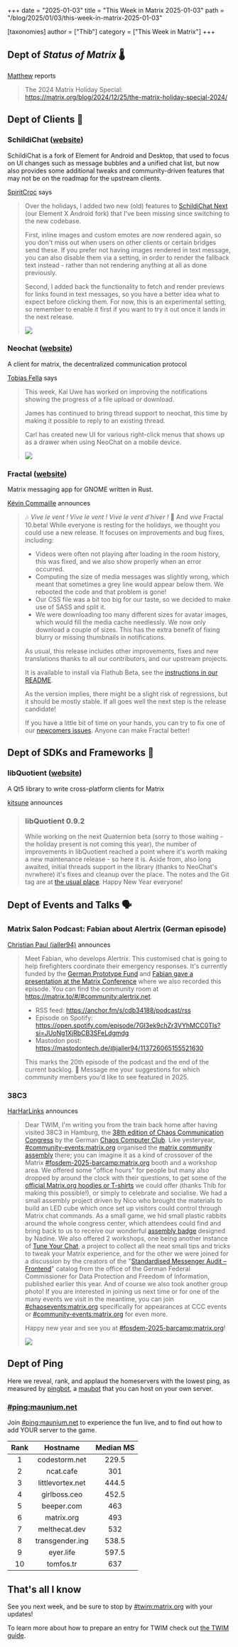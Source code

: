 +++
date = "2025-01-03"
title = "This Week in Matrix 2025-01-03"
path = "/blog/2025/01/03/this-week-in-matrix-2025-01-03"

[taxonomies]
author = ["Thib"]
category = ["This Week in Matrix"]
+++

## Dept of *Status of Matrix* 🌡️

[Matthew](https://matrix.to/#/@matthew:matrix.org) reports

> The 2024 Matrix Holiday Special: <https://matrix.org/blog/2024/12/25/the-matrix-holiday-special-2024/>

## Dept of Clients 📱

### SchildiChat ([website](https://schildi.chat))

SchildiChat is a fork of Element for Android and Desktop, that used to focus on UI changes such as message bubbles and a unified chat list, but now also provides some additional tweaks and community-driven features that may not be on the roadmap for the upstream clients.

[SpiritCroc](https://matrix.to/#/@spiritcroc:spiritcroc.de) says

> Over the holidays, I added two new (old) features to [SchildiChat Next](https://schildi.chat/android/next/) (our Element X Android fork) that I've been missing since switching to the new codebase.
>
> First, inline images and custom emotes are now rendered again, so you don't miss out when users on other clients or certain bridges send these. If you prefer not having images rendered in text message, you can also disable them via a setting, in order to render the fallback text instead - rather than not rendering anything at all as done previously.
>
> Second, I added back the functionality to fetch and render previews for links found in text messages, so you have a better idea what to expect before clicking them. For now, this is an experimental setting, so remember to enable it first if you want to try it out once it lands in the next release.
>
> ![](/blog/img/XFNZiAZrLPOlIEfRKNGErYda.png)

<!-- more -->

### Neochat ([website](https://invent.kde.org/network/neochat))

A client for matrix, the decentralized communication protocol

[Tobias Fella](https://matrix.to/#/@tobiasfella:kde.org) says

> This week, Kai Uwe has worked on improving the notifications showing the progress of a file upload or download.
>
> James has continued to bring thread support to neochat, this time by making it possible to reply to an existing thread.
>
> Carl has created new UI for various right-click menus that shows up as a drawer when using NeoChat on a mobile device.
>
> ![](/blog/img/e0fca2d6a285b2ea36e35122c22053b1e4b6f2101875222126017904640.png)

### Fractal ([website](https://gitlab.gnome.org/GNOME/fractal))

Matrix messaging app for GNOME written in Rust.

[Kévin Commaille](https://matrix.to/#/@zecakeh:tedomum.net) announces

> 🎶 *Vive le vent ! Vive le vent ! Vive le vent d’hiver !* 🌲 And *vive* Fractal 10.beta! While everyone is resting for the holidays, we thought you could use a new release. It focuses on improvements and bug fixes, including:
>
> * Videos were often not playing after loading in the room history, this was fixed, and we also show properly when an error occurred.
> * Computing the size of media messages was slightly wrong, which meant that sometimes a grey line would appear below them. We rebooted the code and that problem is gone!
> * Our CSS file was a bit too big for our taste, so we decided to make use of SASS and split it.
> * We were downloading too many different sizes for avatar images, which would fill the media cache needlessly. We now only download a couple of sizes. This has the extra benefit of fixing blurry or missing thumbnails in notifications.
>
> As usual, this release includes other improvements, fixes and new translations thanks to all our contributors, and our upstream projects.
>
> It is available to install via Flathub Beta, see the [instructions in our README](https://gitlab.gnome.org/World/fractal#installation-instructions).
>
> As the version implies, there might be a slight risk of regressions, but it should be mostly stable. If all goes well the next step is the release candidate!
>
> If you have a little bit of time on your hands, you can try to fix one of our [newcomers issues](https://gitlab.gnome.org/World/fractal/-/issues/?label_name%5B%5D=4.%20Newcomers). Anyone can make Fractal better!

## Dept of SDKs and Frameworks 🧰

### libQuotient ([website](https://github.com/quotient-im/libQuotient))

A Qt5 library to write cross-platform clients for Matrix

[kitsune](https://matrix.to/#/@kitsune:matrix.org) announces

> ### libQuotient 0.9.2
>
> While working on the next Quaternion beta (sorry to those waiting - the holiday present is not coming this year), the number of improvements in libQuotient reached a point where it's worth making a new maintenance release - so here it is. Aside from, also long awaited, initial threads support in the library (thanks to NeoChat's nvrwhere) it's fixes and cleanup over the place. The notes and the Git tag are at [the usual place](https://github.com/quotient-im/libQuotient/releases/tag/0.9.2). Happy New Year everyone!

## Dept of Events and Talks 🗣️

### Matrix Salon Podcast: Fabian about Alertrix (German episode)

[Christian Paul (jaller94)](https://matrix.to/#/@jaller94:matrix.org) announces

> Meet Fabian, who develops Alertrix. This customised chat is going to help firefighters coordinate their emergency responses. It's currently funded by the [German Prototype Fund](https://prototypefund.de/project/alertrix/) and [Fabian gave a presentation at the Matrix Conference](https://tube.tchncs.de/w/rhJVddSYSXs7bekqeg3aLG) where we also recorded this episode.
> You can find the community room at <https://matrix.to/#/#community:alertrix.net>.
>
> * RSS feed: <https://anchor.fm/s/cdb34188/podcast/rss>
> * Episode on Spotify: <https://open.spotify.com/episode/7GI3ek9chZr3VYhMCC0TIs?si=JUoNg1XjRbCB3SFeLdgmdg>
> * Mastodon post: <https://mastodontech.de/@jaller94/113726065155521630>
>
> This marks the 20th episode of the podcast and the end of the current backlog. 🥳
> Message me your suggestions for which community members you'd like to see featured in 2025.

### 38C3

[HarHarLinks](https://matrix.to/#/@kim:sosnowkadub.de) announces

> Dear TWIM, I'm writing you from the train back home after having visited 38C3 in Hamburg, the [38th edition of Chaos Communication Congress](https://events.ccc.de/congress/2024/infos/startpage.html) by the German [Chaos Computer Club](https://ccc.de/). Like yesteryear, [#community-events:matrix.org](https://matrix.to/#/#community-events:matrix.org) organised the [matrix community assembly](https://events.ccc.de/congress/2024/hub/en/assembly/matrix/) there; you can imagine it as a kind of crossover of the Matrix [#fosdem-2025-barcamp:matrix.org](https://matrix.to/#/#fosdem-2025-barcamp:matrix.org) booth and a workshop area. We offered some "office hours" for people but many also dropped by around the clock with their questions, to get some of the [official Matrix.org hoodies or T-shirts](https://shop.matrix.org/) we could offer (thanks Thib for making this possible!), or simply to celebrate and socialise. We had a small assembly project driven by Nico who brought the materials to build an LED cube which once set up visitors could control through Matrix chat commands. As a small game, we hid small plastic rabbits around the whole congress center, which attendees could find and bring back to us to receive our wonderful [assembly badge](https://events.ccc.de/congress/2024/hub/en/badge/3e4a5c90-2419-47fc-be06-82f180d589bd) designed by Nadine. We also offered 2 workshops, one being another instance of [Tune Your Chat](https://tune-your-chat.github.io/ecosystem/tune/), a project to collect all the neat small tips and tricks to tweak your Matrix experience, and for the other we were joined for a discussion by the creators of the "[Standardised Messenger Audit – Frontend](https://www.bfdi.bund.de/EN/BfDI/Konsultationsverfahren/Messengerdienste/Messengerdienste_node.html)" catalog from the office of the German Federal Commissioner for Data Protection and Freedom of Information, published earlier this year. And of course we also took another group photo! If you are interested in joining us next time or for one of the many events we visit in the meantime, you can join [#chaosevents:matrix.org](https://matrix.to/#/#chaosevents:matrix.org) specifically for appearances at CCC events or [#community-events:matrix.org](https://matrix.to/#/#community-events:matrix.org) for even more.
>
> Happy new year and see you at [#fosdem-2025-barcamp:matrix.org](https://matrix.to/#/#fosdem-2025-barcamp:matrix.org)!
>
> ![](/blog/img/BHGwaAvbqbWBUltOHhEOZqOI.jpg)

## Dept of Ping

Here we reveal, rank, and applaud the homeservers with the lowest ping, as measured by [pingbot](https://github.com/maubot/echo), a [maubot](https://github.com/maubot/maubot) that you can host on your own server.

### [#ping:maunium.net](https://matrix.to/#/#ping:maunium.net)

Join [#ping:maunium.net](https://matrix.to/#/#ping:maunium.net) to experience the fun live, and to find out how to add YOUR server to the game.

|Rank|Hostname|Median MS|
|:---:|:---:|:---:|
|1|codestorm.net|229.5|
|2|ncat.cafe|301|
|3|littlevortex.net|444.5|
|4|girlboss.ceo|452.5|
|5|beeper.com|463|
|6|matrix.org|493|
|7|melthecat.dev|532|
|8|transgender.ing|538.5|
|9|eyer.life|597.5|
|10|tomfos.tr|637|

## That's all I know

See you next week, and be sure to stop by [#twim:matrix.org](https://matrix.to/#/#twim:matrix.org) with your updates!

To learn more about how to prepare an entry for TWIM check out [the TWIM guide](https://matrix.org/twim-guide).
